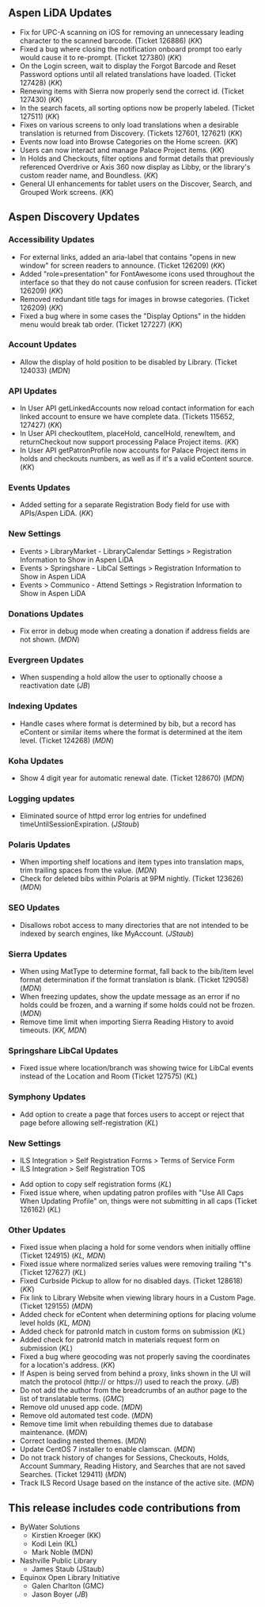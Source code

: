 ## Aspen LiDA Updates
- Fix for UPC-A scanning on iOS for removing an unnecessary leading character to the scanned barcode. (Ticket 126886) (*KK*)
- Fixed a bug where closing the notification onboard prompt too early would cause it to re-prompt. (Ticket 127380) (*KK*)
- On the Login screen, wait to display the Forgot Barcode and Reset Password options until all related translations have loaded. (Ticket 127428) (*KK*)
- Renewing items with Sierra now properly send the correct id. (Ticket 127430) (*KK*)
- In the search facets, all sorting options now be properly labeled. (Ticket 127511) (*KK*)
- Fixes on various screens to only load translations when a desirable translation is returned from Discovery. (Tickets 127601, 127621) (*KK*)
- Events now load into Browse Categories on the Home screen. (*KK*)
- Users can now interact and manage Palace Project items. (*KK*)
- In Holds and Checkouts, filter options and format details that previously referenced Overdrive or Axis 360 now display as Libby, or the library's custom reader name, and Boundless. (*KK*)
- General UI enhancements for tablet users on the Discover, Search, and Grouped Work screens. (*KK*)

## Aspen Discovery Updates
### Accessibility Updates
- For external links, added an aria-label that contains "opens in new window" for screen readers to announce. (Ticket 126209) (*KK*)
- Added "role=presentation" for FontAwesome icons used throughout the interface so that they do not cause confusion for screen readers. (Ticket 126209) (*KK*)
- Removed redundant title tags for images in browse categories. (Ticket 126209) (*KK*)
- Fixed a bug where in some cases the "Display Options" in the hidden menu would break tab order. (Ticket 127227) (*KK*)

### Account Updates
- Allow the display of hold position to be disabled by Library. (Ticket 124033) (*MDN*)

### API Updates
- In User API getLinkedAccounts now reload contact information for each linked account to ensure we have complete data. (Tickets 115652, 127427)  (*KK*)
- In User API checkoutItem, placeHold, cancelHold, renewItem, and returnCheckout now support processing Palace Project items. (*KK*)
- In User API getPatronProfile now accounts for Palace Project items in holds and checkouts numbers, as well as if it's a valid eContent source. (*KK*)

### Events Updates
- Added setting for a separate Registration Body field for use with APIs/Aspen LiDA. (*KK*)

<div markdown="1" class="settings">

### New Settings
- Events > LibraryMarket - LibraryCalendar Settings > Registration Information to Show in Aspen LiDA
- Events > Springshare - LibCal Settings > Registration Information to Show in Aspen LiDA
- Events > Communico - Attend Settings > Registration Information to Show in Aspen LiDA
</div>

### Donations Updates
- Fix error in debug mode when creating a donation if address fields are not shown. (*MDN*) 

### Evergreen Updates
- When suspending a hold allow the user to optionally choose a reactivation date (*JB*)

### Indexing Updates
- Handle cases where format is determined by bib, but a record has eContent or similar items where the format is determined at the item level. (Ticket 124268) (*MDN*)

### Koha Updates
- Show 4 digit year for automatic renewal date. (Ticket 128670) (*MDN*)

### Logging updates
- Eliminated source of httpd error log entries for undefined timeUntilSessionExpiration. (*JStaub*)

### Polaris Updates
- When importing shelf locations and item types into translation maps, trim trailing spaces from the value. (*MDN*)
- Check for deleted bibs within Polaris at 9PM nightly. (Ticket 123626) (*MDN*)

### SEO Updates
- Disallows robot access to many directories that are not intended to be indexed by search engines, like MyAccount. (*JStaub*)

### Sierra Updates
- When using MatType to determine format, fall back to the bib/item level format determination if the format translation is blank. (Ticket 129058) (*MDN*)
- When freezing updates, show the update message as an error if no holds could be frozen, and a warning if some holds could not be frozen. (*MDN*)
- Remove time limit when importing Sierra Reading History to avoid timeouts. (*KK, MDN*)

### Springshare LibCal Updates
- Fixed issue where location/branch was showing twice for LibCal events instead of the Location and Room (Ticket 127575) (*KL*)

### Symphony Updates
- Add option to create a page that forces users to accept or reject that page before allowing self-registration (*KL*)

<div markdown="1" class="settings">

### New Settings
- ILS Integration > Self Registration Forms > Terms of Service Form
- ILS Integration > Self Registration TOS
</div>

- Add option to copy self registration forms (*KL*)
- Fixed issue where, when updating patron profiles with "Use All Caps When Updating Profile" on, things were not submitting in all caps (Ticket 126162) (*KL*)

### Other Updates
- Fixed issue when placing a hold for some vendors when initially offline (Ticket 124915) (*KL, MDN*)
- Fixed issue where normalized series values were removing trailing "t"s (Ticket 127627) (*KL*)
- Fixed Curbside Pickup to allow for no disabled days. (Ticket 128618) (*KK*)
- Fix link to Library Website when viewing library hours in a Custom Page. (Ticket 129155) (*MDN*)
- Added check for eContent when determining options for placing volume level holds (*KL, MDN*)
- Added check for patronId match in custom forms on submission (*KL*)
- Added check for patronId match in materials request form on submission (*KL*)
- Fixed a bug where geocoding was not properly saving the coordinates for a location's address. (*KK*)
- If Aspen is being served from behind a proxy, links shown in the UI will match the protocol (http:// or https://) used to reach the proxy. (*JB*)
- Do not add the author from the breadcrumbs of an author page to the list of translatable terms. (*GMC*)
- Remove old unused app code. (*MDN*)
- Remove old automated test code. (*MDN*)
- Remove time limit when rebuilding themes due to database maintenance. (*MDN*)
- Correct loading nested themes. (*MDN*)
- Update CentOS 7 installer to enable clamscan. (*MDN*) 
- Do not track history of changes for Sessions, Checkouts, Holds, Account Summary, Reading History, and Searches that are not saved Searches. (Ticket 129411) (*MDN*)
- Track ILS Record Usage based on the instance of the active site. (*MDN*)

## This release includes code contributions from
- ByWater Solutions
    - Kirstien Kroeger (KK)
    - Kodi Lein (KL)
    - Mark Noble (MDN)
- Nashville Public Library
    - James Staub (JStaub)
- Equinox Open Library Initiative
    - Galen Charlton (GMC)
    - Jason Boyer (*JB*)